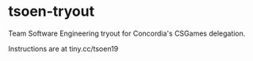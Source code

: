 # tsoen-tryout
Team Software Engineering tryout for Concordia's CSGames delegation.

Instructions are at tiny.cc/tsoen19
